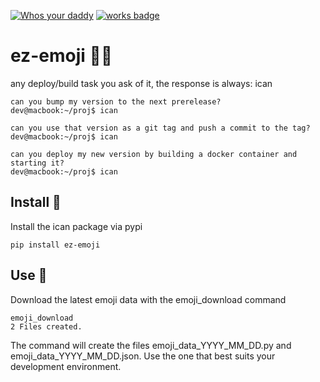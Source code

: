 [![Whos your daddy](https://img.shields.io/badge/whos%20your%20daddy-2.0.7rc3-brightgreen.svg)](https://14.do/)
[![works badge](https://cdn.jsdelivr.net/gh/nikku/works-on-my-machine@v0.2.0/badge.svg)](https://github.com/nikku/works-on-my-machine)


# ez-emoji  	:raising_hand_man:

any deploy/build task you ask of it, the response is always: ican

```
can you bump my version to the next prerelease?
dev@macbook:~/proj$ ican 

can you use that version as a git tag and push a commit to the tag?
dev@macbook:~/proj$ ican 

can you deploy my new version by building a docker container and starting it?
dev@macbook:~/proj$ ican 
```

## Install  :floppy_disk:

Install the ican package via pypi

```shell
pip install ez-emoji
```

## Use  :muscle:

Download the latest emoji data with the emoji_download command

```shell
emoji_download
2 Files created.
```

The command will create the files emoji_data_YYYY_MM_DD.py and emoji_data_YYYY_MM_DD.json.  Use the one that best suits your development environment.


